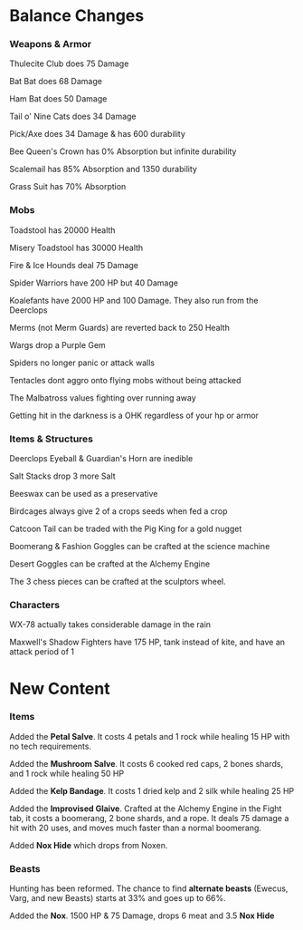 # Balance Changes

### Weapons & Armor
Thulecite Club does 75 Damage

Bat Bat does 68 Damage

Ham Bat does 50 Damage

Tail o' Nine Cats does 34 Damage

Pick/Axe does 34 Damage & has 600 durability

Bee Queen's Crown has 0% Absorption but infinite durability

Scalemail has 85% Absorption and 1350 durability

Grass Suit has 70% Absorption

### Mobs
Toadstool has 20000 Health

Misery Toadstool has 30000 Health

Fire & Ice Hounds deal 75 Damage

Spider Warriors have 200 HP but 40 Damage

Koalefants have 2000 HP and 100 Damage. They also run from the Deerclops

Merms (not Merm Guards) are reverted back to 250 Health

Wargs drop a Purple Gem

Spiders no longer panic or attack walls

Tentacles dont aggro onto flying mobs without being attacked

The Malbatross values fighting over running away

Getting hit in the darkness is a OHK regardless of your hp or armor

### Items & Structures

Deerclops Eyeball & Guardian's Horn are inedible

Salt Stacks drop 3 more Salt

Beeswax can be used as a preservative

Birdcages always give 2 of a crops seeds when fed a crop

Catcoon Tail can be traded with the Pig King for a gold nugget

Boomerang & Fashion Goggles can be crafted at the science machine

Desert Goggles can be crafted at the Alchemy Engine

The 3 chess pieces can be crafted at the sculptors wheel.

### Characters
WX-78 actually takes considerable damage in the rain

Maxwell's Shadow Fighters have 175 HP, tank instead of kite, and have an attack period of 1

# New Content

### Items 

Added the **Petal Salve**. It costs 4 petals and 1 rock while healing 15 HP with no tech requirements.

Added the **Mushroom Salve**. It costs 6 cooked red caps, 2 bones shards, and 1 rock while healing 50 HP 

Added the **Kelp Bandage**. It costs 1 dried kelp and 2 silk while healing 25 HP 

Added the **Improvised Glaive**. Crafted at the Alchemy Engine in the Fight tab, it costs a boomerang, 2 bone shards, and a rope. It deals 75 damage a hit with 20 uses, and moves much faster than a normal boomerang.

Added **Nox Hide** which drops from Noxen.

### Beasts 

Hunting has been reformed. The chance to find **alternate beasts** (Ewecus, Varg, and new Beasts) starts at 33% and goes up to 66%.

Added the **Nox**. 1500 HP & 75 Damage, drops 6 meat and 3.5 **Nox Hide**
